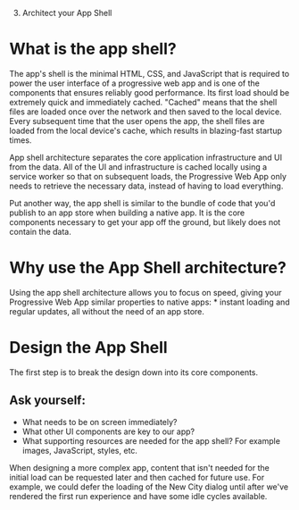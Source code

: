 3. Architect your App Shell

# What is the app shell?
The app's shell is the minimal HTML, CSS, and JavaScript that is required to power the user interface of a progressive web app and is one of the components that ensures reliably good performance. Its first load should be extremely quick and immediately cached. "Cached" means that the shell files are loaded once over the network and then saved to the local device. Every subsequent time that the user opens the app, the shell files are loaded from the local device's cache, which results in blazing-fast startup times.

App shell architecture separates the core application infrastructure and UI from the data. All of the UI and infrastructure is cached locally using a service worker so that on subsequent loads, the Progressive Web App only needs to retrieve the necessary data, instead of having to load everything.



Put another way, the app shell is similar to the bundle of code that you'd publish to an app store when building a native app. It is the core components necessary to get your app off the ground, but likely does not contain the data.

# Why use the App Shell architecture?
Using the app shell architecture allows you to focus on speed, giving your Progressive Web App similar properties to native apps: 
        * instant loading and regular updates, all without the need of an app store.

# Design the App Shell
The first step is to break the design down into its core components.

## Ask yourself:

* What needs to be on screen immediately?
* What other UI components are key to our app?
* What supporting resources are needed for the app shell? For example images, JavaScript, styles, etc.


When designing a more complex app, content that isn't needed for the initial load can be requested later and then cached for future use. For example, we could defer the loading of the New City dialog until after we've rendered the first run experience and have some idle cycles available.